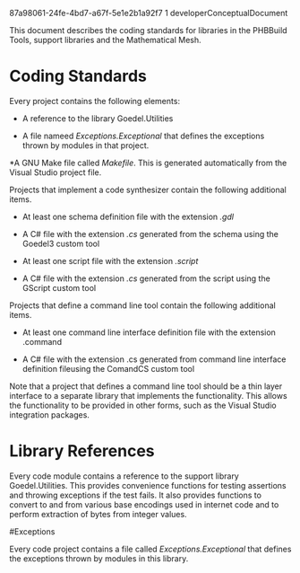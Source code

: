 ﻿<id>87a98061-24fe-4bd7-a67f-5e1e2b1a92f7
<version>1
<contenttype>developerConceptualDocument

This document describes the coding standards for libraries in the
PHBBuild Tools, support libraries and the Mathematical Mesh.

# Coding Standards

Every project contains the following elements:

* A reference to the library Goedel.Utilities

* A file nameed _Exceptions.Exceptional_ that defines the exceptions thrown by modules in that project.

*A GNU Make file called _Makefile_. This is generated automatically from the 
Visual Studio project file.

Projects that implement a code synthesizer contain the following
additional items.

* At least one schema definition file with the extension _.gdl_

* A C# file with the extension _.cs_ generated from the schema using the Goedel3 custom tool

* At least one script file with the extension _.script_

* A C# file with the extension  _.cs_ generated from the script using the GScript custom tool

Projects that define a command line tool contain the following
additional items.

* At least one command line interface definition file with the extension <localUri>.command</localUri>

* A C# file with the extension  <localUri>.cs</localUri> generated from command line 
interface definition fileusing the ComandCS custom tool

Note that a project that defines a command line tool should  be a thin layer
interface to a separate library that implements the functionality. This allows 
the functionality to be provided in other forms, such as the Visual Studio 
integration packages.

# Library References

Every code module contains a reference to the support library Goedel.Utilities.
This provides convenience functions for testing assertions and throwing
exceptions if the test fails. It also provides functions to convert to
and from various base encodings used in internet code and to perform extraction
of bytes from integer values.

#Exceptions

Every code project contains a file called
_Exceptions.Exceptional_ that defines the exceptions
thrown by modules in this library.
